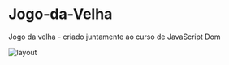 # Jogo-da-Velha
Jogo da velha - criado juntamente ao curso de JavaScript Dom  


![layout](https://user-images.githubusercontent.com/105888864/209188561-b4f9d494-de8a-4f93-9fa9-a634a336dd54.jpg)

